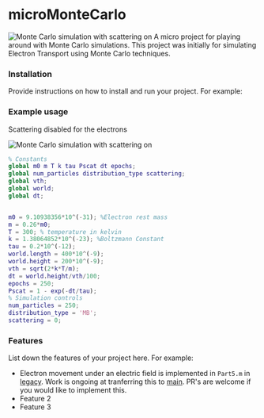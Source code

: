 # microMonteCarlo

![Monte Carlo simulation with scattering on](scattering_on.gif)
A micro project for playing around with Monte Carlo simulations. 
This project was initially for simulating Electron Transport using Monte Carlo techniques.



### Installation
Provide instructions on how to install and run your project. For example:

### Example usage
Scattering disabled for the electrons

![Monte Carlo simulation with scattering on](scattering_off.gif)
```matlab
% Constants
global m0 m T k tau Pscat dt epochs;
global num_particles distribution_type scattering;
global vth;
global world;
global dt;


m0 = 9.10938356*10^(-31); %Electron rest mass
m = 0.26*m0;
T = 300; % temperature in kelvin
k = 1.38064852*10^(-23); %Boltzmann Constant
tau = 0.2*10^(-12);
world.length = 400*10^(-9);
world.height = 200*10^(-9);
vth = sqrt(2*k*T/m);
dt = world.height/vth/100;
epochs = 250;
Pscat = 1 - exp(-dt/tau);
% Simulation controls
num_particles = 250;
distribution_type = 'MB';
scattering = 0;
```

### Features
List down the features of your project here. For example:
- Electron movement under an electric field is implemented in `Part5.m` in 
[legacy](https://github.com/JonathanALevine/microMonteCarlo/tree/legacy).
Work is ongoing at tranferring this to [main](https://github.com/JonathanALevine/microMonteCarlo). 
PR's are welcome if you would like to implement this. 
- Feature 2
- Feature 3


